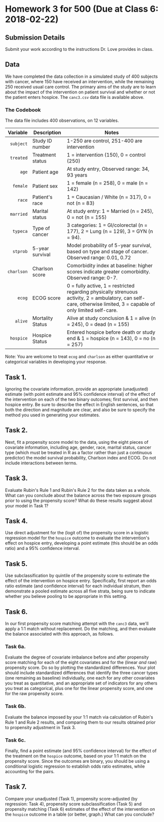 # Homework 3 for 500 (Due at Class 6: 2018-02-22)

## Submission Details

Submit your work according to the instructions Dr. Love provides in class.

## Data

We have completed the data collection in a simulated study of 400 subjects with cancer, where 150 have received an intervention, while the remaining 250 received usual care control. The primary aims of the study are to learn about the impact of the intervention on patient survival and whether or not the patient enters hospice. The `canc3.csv` data file is available above.

### The Codebook

The data file includes 400 observations, on 12 variables.

Variable | Description | Notes
----------: | -----------------| --------------------------------------------------------------------------------
`subject` | Study ID number  | 1-250 are control, 251-400 are intervention
`treated` | Treatment status | 1 = intervention (150), 0 = control (250)
`age`     | Patient age      | At study entry, Observed range: 34, 93 years
`female`  | Patient sex      | 1 = female (n = 258), 0 = male (n = 142)
`race`    | Patient's race   | 1 = Caucasian / White (n = 317), 0 = not (n = 83)
`married` | Marital status   | At study entry: 1 = Married (n = 245), 0 = not (n = 155)
`typeca`  | Type of cancer   | 3 categories: 1 = GI/colorectal (n = 177), 2 = Lung (n = 129), 3 = GYN (n = 94). 
`stprob`  | 5-year survival  | Model probability of 5-year survival, based on type and stage of cancer. Observed range: 0.01, 0.72
`charlson` | Charlson score  | Comorbidity index at baseline: higher scores indicate greater comorbidity. Observed range: 0-7.
`ecog`    | ECOG score       | 0 = fully active, 1 = restricted regarding physically strenuous activity, 2 = ambulatory, can self-care, otherwise limited, 3 = capable of only limited self-care.
`alive`   | Mortality Status | Alive at study conclusion & 1 = alive (n = 245), 0 = dead (n = 155)
`hospice` | Hospice Status | Entered hospice before death or study end & 1 = hospice (n = 143), 0 = no (n = 257)

Note: You are welcome to treat `ecog` and `charlson` as either quantitative or categorical variables in developing your response. 

## Task 1.

Ignoring the covariate information, provide an appropriate (unadjusted) estimate (with point estimate and 95\% confidence interval) of the effect of the intervention on each of the two binary outcomes; first survival, and then hospice entry. Be sure to describe the effect in English sentences, so that both the direction and magnitude are clear, and also be sure to specify the method you used in generating your estimates. 

## Task 2. 

Next, fit a propensity score model to the data, using the eight pieces of covariate information, including age, gender, race, marital status, cancer type (which must be treated in R as a factor rather than just a continuous predictor) the model survival probability, Charlson index and ECOG. Do not include interactions between terms.

## Task 3.

Evaluate Rubin's Rule 1 and Rubin's Rule 2 for the data taken as a whole. What can you conclude about the balance across the two exposure groups prior to using the propensity score? What do these results suggest about your model in Task 1?

## Task 4.

Use direct adjustment for the (logit of) the propensity score in a logistic regression model for the `hospice` outcome to evaluate the intervention's effect on hospice entry, developing a point estimate (this should be an odds ratio) and a 95\% confidence interval. 

## Task 5.

Use subclassification by quintile of the propensity score to estimate the effect of the intervention on hospice entry. Specifically, first report an odds ratio estimate (and confidence interval) for each individual stratum, then demonstrate a pooled estimate across all five strata, being sure to indicate whether you believe pooling to be appropriate in this setting.

## Task 6. 

In our first propensity score matching attempt with the `canc3` data, we'll apply a 1:1 match without replacement. Do the matching, and then evaluate the balance associated with this approach, as follows.

### Task 6a.

Evaluate the degree of covariate imbalance before and after propensity score matching for each of the eight covariates and for the (linear *and* raw) propensity score. Do so by plotting the standardized differences. Your plot should include standardized differences that identify the three cancer types (one remaining as baseline) individually, one each for any other covariates you treat as quantitative, and an appropriate set of indicators for any others you treat as categorical, plus one for the linear propensity score, and one for the raw propensity score.

### Task 6b.

Evaluate the balance imposed by your 1:1 match via calculation of Rubin's Rule 1 and Rule 2 results, and comparing them to our results obtained prior to propensity adjustment in  Task 3.

### Task 6c.

Finally, find a point estimate (and 95\% confidence interval) for the effect of the treatment on the `hospice` outcome, based on your 1:1 match on the propensity score. Since the outcomes are binary, you should be using a conditional logistic regression to establish odds ratio estimates, while accounting for the pairs.

## Task 7.

Compare your unadjusted (Task 1), propensity score-adjusted (by regression: Task 4), propensity score subclassification (Task 5) and propensity matching (Task 6) estimates of the effect of the intervention on the `hospice` outcome in a table (or better, graph.) What can you conclude?
